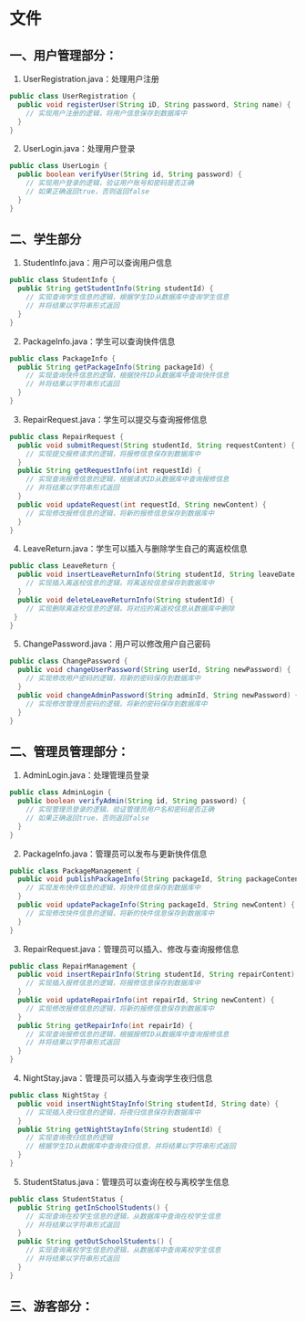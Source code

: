 # 文件

## 一、用户管理部分：

1. UserRegistration.java：处理用户注册

  ```java
  public class UserRegistration {
    public void registerUser(String iD, String password, String name) {
      // 实现用户注册的逻辑，将用户信息保存到数据库中
    }
  }
  ```


2. UserLogin.java：处理用户登录

  ```java
  public class UserLogin {
    public boolean verifyUser(String id, String password) {
      // 实现用户登录的逻辑，验证用户账号和密码是否正确
      // 如果正确返回true，否则返回false
    }
  }
  ```

   

## 二、学生部分

1. StudentInfo.java：用户可以查询用户信息

```java
public class StudentInfo {
  public String getStudentInfo(String studentId) {
    // 实现查询学生信息的逻辑，根据学生ID从数据库中查询学生信息
    // 并将结果以字符串形式返回
  }
}
```



2. PackageInfo.java：学生可以查询快件信息

```java
public class PackageInfo {
  public String getPackageInfo(String packageId) {
    // 实现查询快件信息的逻辑，根据快件ID从数据库中查询快件信息
    // 并将结果以字符串形式返回
  }
}
```



3. RepairRequest.java：学生可以提交与查询报修信息

  ```java
  public class RepairRequest {
    public void submitRequest(String studentId, String requestContent) {
      // 实现提交报修请求的逻辑，将报修信息保存到数据库中
    }
    public String getRequestInfo(int requestId) {
      // 实现查询报修信息的逻辑，根据请求ID从数据库中查询报修信息
      // 并将结果以字符串形式返回
    }
    public void updateRequest(int requestId, String newContent) {
      // 实现修改报修信息的逻辑，将新的报修信息保存到数据库中
    }
  }
  ```

   

4. LeaveReturn.java：学生可以插入与删除学生自己的离返校信息

  ```java
  public class LeaveReturn {
    public void insertLeaveReturnInfo(String studentId, String leaveDate, String returnDate) {
      // 实现插入离返校信息的逻辑，将离返校信息保存到数据库中
    }
    public void deleteLeaveReturnInfo(String studentId) {
      // 实现删除离返校信息的逻辑，将对应的离返校信息从数据库中删除
   }
  }
  ```

   

5. ChangePassword.java：用户可以修改用户自己密码

  ```java
  public class ChangePassword {
    public void changeUserPassword(String userId, String newPassword) {
      // 实现修改用户密码的逻辑，将新的密码保存到数据库中
    }
    public void changeAdminPassword(String adminId, String newPassword) {
      // 实现修改管理员密码的逻辑，将新的密码保存到数据库中
    }
  }
  ```

   

## 二、管理员管理部分：

1. AdminLogin.java：处理管理员登录

  ```java
  public class AdminLogin {
    public boolean verifyAdmin(String id, String password) {
      // 实现管理员登录的逻辑，验证管理员用户名和密码是否正确
      // 如果正确返回true，否则返回false
    }
  }
  ```

2. PackageInfo.java：管理员可以发布与更新快件信息

  ```java
  public class PackageManagement {
    public void publishPackageInfo(String packageId, String packageContent) {
      // 实现发布快件信息的逻辑，将快件信息保存到数据库中
    }
    public void updatePackageInfo(String packageId, String newContent) {
      // 实现修改快件信息的逻辑，将新的快件信息保存到数据库中
    }
  }
  ```


3. RepairRequest.java：管理员可以插入、修改与查询报修信息

  ```java
  public class RepairManagement {
    public void insertRepairInfo(String studentId, String repairContent) {
      // 实现插入报修信息的逻辑，将报修信息保存到数据库中
    }
    public void updateRepairInfo(int repairId, String newContent) {
      // 实现修改报修信息的逻辑，将新的报修信息保存到数据库中
    }
    public String getRepairInfo(int repairId) {
      // 实现查询报修信息的逻辑，根据报修ID从数据库中查询报修信息
      // 并将结果以字符串形式返回
    }
  }
  ```

4. NightStay.java：管理员可以插入与查询学生夜归信息

  ```java
  public class NightStay {
    public void insertNightStayInfo(String studentId, String date) {
      // 实现插入夜归信息的逻辑，将夜归信息保存到数据库中
    }
    public String getNightStayInfo(String studentId) {
      // 实现查询夜归信息的逻辑
      // 根据学生ID从数据库中查询夜归信息，并将结果以字符串形式返回
    }
  }
  ```

5. StudentStatus.java：管理员可以查询在校与离校学生信息

  ```java
  public class StudentStatus {
    public String getInSchoolStudents() {
      // 实现查询在校学生信息的逻辑，从数据库中查询在校学生信息
      // 并将结果以字符串形式返回
    }
    public String getOutSchoolStudents() {
      // 实现查询离校学生信息的逻辑，从数据库中查询离校学生信息
      // 并将结果以字符串形式返回
    }
  }
  ```

   

## 三、游客部分：

